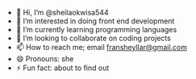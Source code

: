 - 👋 Hi, I’m @sheilaokwisa544
- 👀 I’m interested in doing front end development
- 🌱 I’m currently learning programming languages
- 💞️ I’m looking to collaborate on coding projects
- 📫 How to reach me; email fransheyllar@gmail.com
- 😄 Pronouns: she
- ⚡ Fun fact: about to find out

<!---
sheilaokwisa544/sheilaokwisa544 is a ✨ special ✨ repository because its `README.md` (this file) appears on your GitHub profile.
You can click the Preview link to take a look at your changes.
--->
